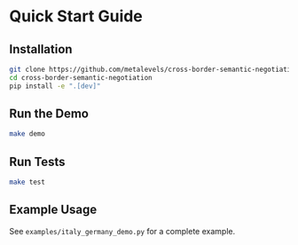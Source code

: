 # Quick Start Guide

## Installation

```bash
git clone https://github.com/metalevels/cross-border-semantic-negotiation.git
cd cross-border-semantic-negotiation
pip install -e ".[dev]"
```

## Run the Demo

```bash
make demo
```

## Run Tests

```bash
make test
```

## Example Usage

See `examples/italy_germany_demo.py` for a complete example.
